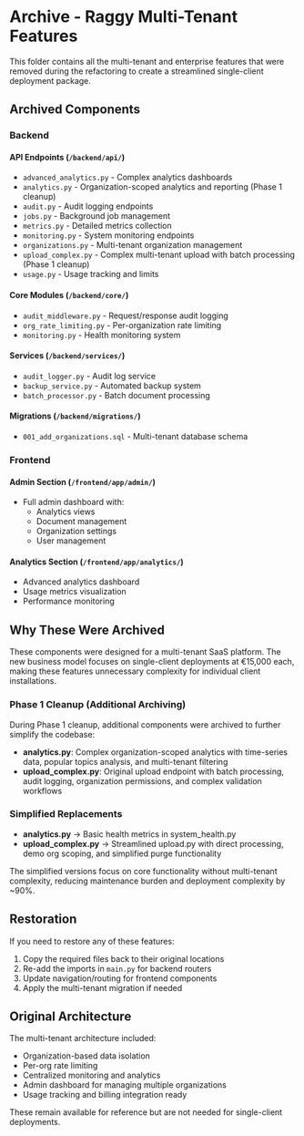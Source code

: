 # Archive - Raggy Multi-Tenant Features

This folder contains all the multi-tenant and enterprise features that were removed during the refactoring to create a streamlined single-client deployment package.

## Archived Components

### Backend

#### API Endpoints (`/backend/api/`)
- `advanced_analytics.py` - Complex analytics dashboards
- `analytics.py` - Organization-scoped analytics and reporting (Phase 1 cleanup)
- `audit.py` - Audit logging endpoints
- `jobs.py` - Background job management
- `metrics.py` - Detailed metrics collection
- `monitoring.py` - System monitoring endpoints
- `organizations.py` - Multi-tenant organization management
- `upload_complex.py` - Complex multi-tenant upload with batch processing (Phase 1 cleanup)
- `usage.py` - Usage tracking and limits

#### Core Modules (`/backend/core/`)
- `audit_middleware.py` - Request/response audit logging
- `org_rate_limiting.py` - Per-organization rate limiting
- `monitoring.py` - Health monitoring system

#### Services (`/backend/services/`)
- `audit_logger.py` - Audit log service
- `backup_service.py` - Automated backup system
- `batch_processor.py` - Batch document processing

#### Migrations (`/backend/migrations/`)
- `001_add_organizations.sql` - Multi-tenant database schema

### Frontend

#### Admin Section (`/frontend/app/admin/`)
- Full admin dashboard with:
  - Analytics views
  - Document management
  - Organization settings
  - User management

#### Analytics Section (`/frontend/app/analytics/`)
- Advanced analytics dashboard
- Usage metrics visualization
- Performance monitoring

## Why These Were Archived

These components were designed for a multi-tenant SaaS platform. The new business model focuses on single-client deployments at €15,000 each, making these features unnecessary complexity for individual client installations.

### Phase 1 Cleanup (Additional Archiving)

During Phase 1 cleanup, additional components were archived to further simplify the codebase:

- **analytics.py**: Complex organization-scoped analytics with time-series data, popular topics analysis, and multi-tenant filtering
- **upload_complex.py**: Original upload endpoint with batch processing, audit logging, organization permissions, and complex validation workflows

### Simplified Replacements

- **analytics.py** → Basic health metrics in system_health.py
- **upload_complex.py** → Streamlined upload.py with direct processing, demo org scoping, and simplified purge functionality

The simplified versions focus on core functionality without multi-tenant complexity, reducing maintenance burden and deployment complexity by ~90%.

## Restoration

If you need to restore any of these features:

1. Copy the required files back to their original locations
2. Re-add the imports in `main.py` for backend routers
3. Update navigation/routing for frontend components
4. Apply the multi-tenant migration if needed

## Original Architecture

The multi-tenant architecture included:
- Organization-based data isolation
- Per-org rate limiting
- Centralized monitoring and analytics
- Admin dashboard for managing multiple organizations
- Usage tracking and billing integration ready

These remain available for reference but are not needed for single-client deployments.